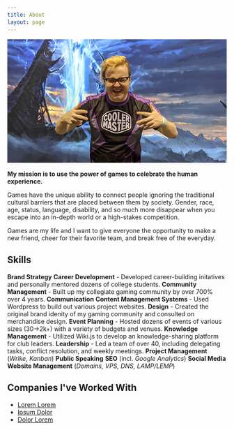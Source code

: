 ```yaml
---
title: About
layout: page
---
```

![Profile Image](/assets/images/prof.png)

**My mission is to use the power of games to celebrate the human experience.**

Games have the unique ability to connect people ignoring the traditional cultural barriers that are placed between them by society. Gender, race, age, status, language, disability, and so much more disappear when you escape into an in-depth world or a high-stakes competition.

Games are my life and I want to give everyone the opportunity to make a new friend, cheer for their favorite team, and break free of the everyday.

## Skills
**Brand Strategy**
**Career Development** - Developed career-building initatives and personally mentored dozens of college students.
**Community Management** - Built up my collegiate gaming community by over 700% over 4 years.
**Communication**
**Content Management Systems** - Used Wordpress to build out various project websites.
**Design** - Created the original brand idenity of my gaming community and consulted on merchandise design.
**Event Planning**</li> - Hosted dozens of events of various sizes (30->2k+) with a variety of budgets and venues.
**Knowledge Management** - Utilized Wiki.js to develop an knowledge-sharing platform for club leaders.
**Leadership** - Led a team of over 40, including delegating tasks, conflict resolution, and weekly meetings.
**Project Management** (*Wrike, Kanban*)
**Public Speaking**
**SEO** (incl. *Google Analytics*)
**Social Media**
**Website Management** (*Domains, VPS, DNS, LAMP/LEMP*)


<h2>Companies I've Worked With</h2>

<ul>
	<li><a href="https://github.com/">Lorem Lorem</a></li>
	<li><a href="https://github.com/">Ipsum Dolor</a></li>
	<li><a href="https://github.com/">Dolor Lorem</a></li>
</ul>
